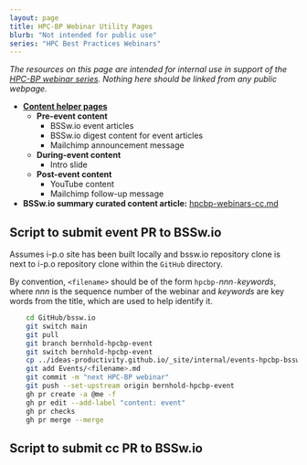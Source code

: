 ```yaml
---
layout: page
title: HPC-BP Webinar Utility Pages
blurb: "Not intended for public use"
series: "HPC Best Practices Webinars"
---
```


*The resources on this page are intended for internal use in support of the [HPC-BP webinar series](/resources/series/hpc-best-practices-webinars/).  Nothing here should be linked from any public webpage.*

- **[Content helper pages](hpcbp-helpers)** 
  - **Pre-event content**
    - BSSw.io event articles
    - BSSw.io digest content for event articles
    - Mailchimp announcement message
  - **During-event content**
    - Intro slide
  - **Post-event content**
    - YouTube content
    - Mailchimp follow-up message
- **BSSw.io summary curated content article:** [hpcbp-webinars-cc.md](hpcbp-webinars-cc.md)

## Script to submit event PR to BSSw.io

Assumes i-p.o site has been built locally and bssw.io repository clone is next to i-p.o repository clone within the `GitHub` directory.

By convention, `<filename>` should be of the form `hpcbp-`*nnn*`-`*keywords*, where *nnn* is the sequence number of the webinar and *keywords* are key words from the title, which are used to help identify it.

```bash
    cd GitHub/bssw.io
    git switch main
    git pull
    git branch bernhold-hpcbp-event
    git switch bernhold-hpcbp-event
    cp ../ideas-productivity.github.io/_site/internal/events-hpcbp-bsswio/<filename>.html Events/<filename>.md
    git add Events/<filename>.md
    git commit -m "next HPC-BP webinar"
    git push --set-upstream origin bernhold-hpcbp-event
    gh pr create -a @me -f
    gh pr edit --add-label "content: event"
    gh pr checks
    gh pr merge --merge
```

## Script to submit cc PR to BSSw.io
